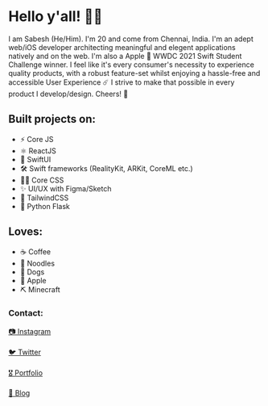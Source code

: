 # Hello y'all! 👋🏽

I am Sabesh (He/Him). I'm 20 and come from Chennai, India. I'm an adept web/iOS developer architecting meaningful and elegent applications natively and on the web. I'm also a Apple  WWDC 2021 Swift Student Challenge winner. I feel like it's every consumer's necessity to experience quality products, with a robust feature-set whilst enjoying a hassle-free and accessible User Experience ☄️ I strive to make that possible in every product I develop/design. Cheers! 🍻

## Built projects on:

- ⚡️ Core JS
- ⚛️ ReactJS
- 🦅 SwiftUI
- 🛠 Swift frameworks (RealityKit, ARKit, CoreML etc.)
- 💅🏽 Core CSS
- ✨ UI/UX with Figma/Sketch
- 🦄 TailwindCSS
- 🐚 Python Flask

## Loves:

- ☕️ Coffee
- 🍜 Noodles
- 🐶 Dogs
- 🍎 Apple
- ⛏ Minecraft

### Contact:

[📷 Instagram](https://www.instagram.com/sabeshbharathi/)<br/><br/>
[🐦 Twitter](https://twitter.com/sabeshbharathi)<br/><br/>
[🎖 Portfolio](https://sabeshbharathi.codes/home)<br/><br/>
[📝 Blog](https://sabeshbharathi.codes/blog)<br/><br/>
